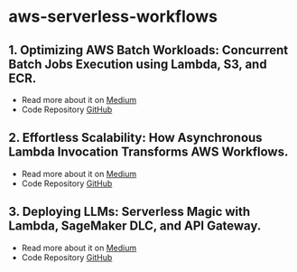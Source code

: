 # aws-serverless-workflows

## 1. Optimizing AWS Batch Workloads: Concurrent Batch Jobs Execution using Lambda, S3, and ECR. 
- Read more about it on [Medium](https://akash-mathur.medium.com/optimizing-aws-batch-workloads-concurrent-batch-jobs-execution-using-lambda-s3-and-ecr-71a2bccae435)
- Code Repository [GitHub](https://github.com/akashmathur-2212/aws-serverless-workflows/tree/main/Concurrent-Batch-Jobs-Execution)

## 2. Effortless Scalability: How Asynchronous Lambda Invocation Transforms AWS Workflows. 
- Read more about it on [Medium](https://akash-mathur.medium.com/effortless-scalability-how-asynchronous-lambda-invocation-transforms-aws-workflows-b7b0000bd26d)
- Code Repository [GitHub](https://github.com/akashmathur-2212/aws-serverless-workflows/tree/main/Lambda-Asynchronous-Invocation)

## 3. Deploying LLMs: Serverless Magic with Lambda, SageMaker DLC, and API Gateway. 
- Read more about it on [Medium](https://medium.com/@akash-mathur/deploying-llms-serverless-magic-with-lambda-sagemaker-dlc-and-api-gateway-1bf99517d43e)
- Code Repository [GitHub](https://github.com/akashmathur-2212/aws-serverless-workflows/tree/main/LLM-Endpoint-Deployment-Inference)
